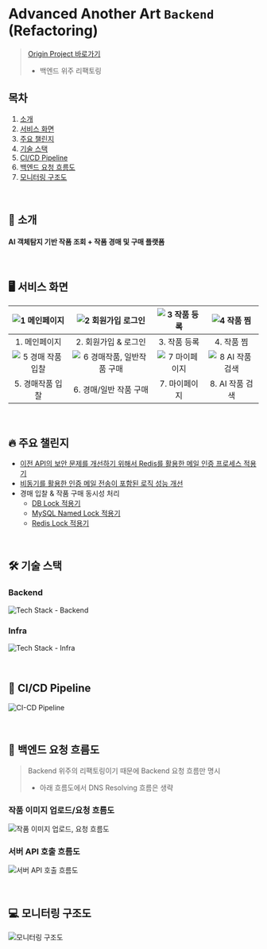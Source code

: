 # Advanced Another Art `Backend` (Refactoring)

> [Origin Project 바로가기](https://github.com/yumyeonghan/Another_Art) <br>
> - 백엔드 위주 리팩토링

## 목차

1. [소개](#-소개)
2. [서비스 화면](#-서비스-화면)
3. [주요 챌린지](#-주요-챌린지)
4. [기술 스택](#-기술-스택)
5. [CI/CD Pipeline](#-cicd-pipeline)
6. [백엔드 요청 흐름도](#-백엔드-요청-흐름도)
7. [모니터링 구조도](#-모니터링-구조도)

<br>

## 🌙 소개
#### AI 객체탐지 기반 작품 조회 + 작품 경매 및 구매 플랫폼

<br>

## 🖥 서비스 화면

|![1  메인페이지](https://github.com/sjiwon/Advanced-Another-Art/assets/51479381/30cffd21-660e-489b-9ed1-8f337c84bd08)|![2  회원가입   로그인](https://github.com/sjiwon/Advanced-Another-Art/assets/51479381/4c423d76-23dc-4ea9-94d0-b8e14e30557b)|![3  작품 등록](https://github.com/sjiwon/Advanced-Another-Art/assets/51479381/3f81414c-7279-43b8-8e54-cb3e9f754bb2)|![4  작품 찜](https://github.com/sjiwon/Advanced-Another-Art/assets/51479381/851396db-7794-4225-b380-fb1f2805f254)|
|:---:|:---:|:---:|:---:|
|1. 메인페이지|2. 회원가입 & 로그인|3. 작품 등록|4. 작품 찜|
|![5  경매 작품 입찰](https://github.com/sjiwon/Advanced-Another-Art/assets/51479381/5e793ca9-0649-4c7c-9f3d-72b1a0467cb4)|![6  경매작품, 일반작품 구매](https://github.com/sjiwon/Advanced-Another-Art/assets/51479381/1d720286-f5a4-4a58-8231-a73afe97f6b0)|![7  마이페이지](https://github.com/sjiwon/Advanced-Another-Art/assets/51479381/ddf6371c-c334-405b-915d-0f92eded536e)|![8  AI 작품 검색](https://github.com/sjiwon/Advanced-Another-Art/assets/51479381/73b88b75-863a-45eb-b0ad-940c8b37477d)|
|5. 경매작품 입찰|6. 경매/일반 작품 구매|7. 마이페이지|8. AI 작품 검색|

<br>

## 🔥 주요 챌린지

- [이전 API의 보안 문제를 개선하기 위해서 Redis를 활용한 메일 인증 프로세스 적용기](https://sjiwon-dev.tistory.com/31)
- [비동기를 활용한 인증 메일 전송이 포함된 로직 성능 개선](https://sjiwon-dev.tistory.com/32)
- 경매 입찰 & 작품 구매 동시성 처리
  - [DB Lock 적용기](https://sjiwon-dev.tistory.com/33)
  - [MySQL Named Lock 적용기](https://sjiwon-dev.tistory.com/34)
  - [Redis Lock 적용기](https://sjiwon-dev.tistory.com/35)

<br>

## 🛠 기술 스택

### Backend

![Tech Stack - Backend](https://github.com/sjiwon/Advanced-Another-Art/assets/51479381/24d8acf2-86f8-412a-845d-32827e6eb2b6)

### Infra

![Tech Stack - Infra](https://github.com/sjiwon/Advanced-Another-Art/assets/51479381/4576e3b2-7a1f-4212-9b85-af39374fc1f6)

<br>

## 🚀 CI/CD Pipeline

![CI-CD Pipeline](https://github.com/sjiwon/Advanced-Another-Art/assets/51479381/6e2907f5-4457-405a-9138-6949667866dc)

<br>

## 🛒 백엔드 요청 흐름도

> Backend 위주의 리팩토링이기 때문에 Backend 요청 흐름만 명시
> - 아래 흐름도에서 DNS Resolving 흐름은 생략

### 작품 이미지 업로드/요청 흐름도

![작품 이미지 업로드, 요청 흐름도](https://github.com/sjiwon/Advanced-Another-Art/assets/51479381/dfc0e5a8-494d-404c-a22d-41d00010e04d)

### 서버 API 호출 흐름도

![서버 API 호출 흐름도](https://github.com/sjiwon/Advanced-Another-Art/assets/51479381/f7401d1d-54b6-4f25-8eae-ed27d1e2573c)

<br>

## 💻 모니터링 구조도

![모니터링 구조도](https://github.com/sjiwon/Advanced-Another-Art/assets/51479381/a8b400bf-38b0-4dfc-9d8d-25c169ad28e0)

<br>

